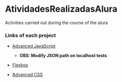 # AtividadesRealizadasAlura
Activities carried out during the course of the alura

### Links of each project

* [Advanced JavaScript](https://williamparlow.github.io/AtividadesRealizadasAlura/JavaScriptAvançado/Negociacoes/client)
  * **OBS: Modify JSON path on localhost tests**
  
* [Flexbox](https://williamparlow.github.io/AtividadesRealizadasAlura/Flexbox/index.html)

* [Advanced CSS](https://williamparlow.github.io/AtividadesRealizadasAlura/AdvancedCSS/index.html)
